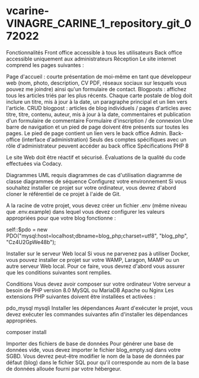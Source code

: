# vcarine-VINAGRE_CARINE_1_repository_git_072022

Fonctionnalités
Front office accessible à tous les utilisateurs
Back office accessible uniquement aux administrateurs
Réception
Le site internet comprend les pages suivantes :

Page d'accueil : courte présentation de moi-même en tant que développeur web (nom, photo, description, CV PDF, réseaux sociaux sur lesquels vous pouvez me joindre) ainsi qu'un formulaire de contact.
Blogposts : affichez tous les articles triés par les plus récents. Chaque carte postale de blog doit inclure un titre, mis à jour à la date, un paragraphe principal et un lien vers l'article.
CRUD blogpost : articles de blog individuels / pages d'articles avec titre, titre, contenu, auteur, mis à jour à la date, commentaires et publication d'un formulaire de commentaire
Formulaire d'inscription / de connexion Une barre de navigation et un pied de page doivent être présents sur toutes les pages. Le pied de page contient un lien vers le back office Admin.
Back-office (interface d'administration)
Seuls des comptes spécifiques avec un rôle d'administrateur peuvent accéder au back office
Spécifications
PHP 8

Le site Web doit être réactif et sécurisé.
Évaluations de la qualité du code effectuées via Codacy.

Diagrammes UML requis
diagrammes de cas d'utilisation
diagramme de classe
diagrammes de séquence
Configurez votre environnement
Si vous souhaitez installer ce projet sur votre ordinateur,
vous devrez d'abord cloner le référentiel de ce projet à l'aide de Git.

A la racine de votre projet, vous devez créer un fichier .env (même niveau que .env.example)
dans lequel vous devez configurer les valeurs appropriées pour que votre blog fonctionne :

self::$pdo = new PDO("mysql:host=localhost;dbname=blog_php;charset=utf8", "blog_php", "Cz4U2GpWe48b");

Installer sur le serveur Web local
Si vous ne parvenez pas à utiliser Docker, vous pouvez installer ce projet sur votre WAMP, Laragon, MAMP ou un autre serveur Web local. Pour ce faire, vous devrez d'abord vous assurer que les conditions suivantes sont remplies.

Conditions
Vous devez avoir composer sur votre ordinateur
Votre serveur a besoin de PHP version 8.0
MySQL ou MariaDB
Apache ou Nginx
Les extensions PHP suivantes doivent être installées et activées :

pdo_mysql
mysqli
Installer les dépendances
Avant d'exécuter le projet, vous devez exécuter les commandes suivantes afin d'installer les dépendances appropriées.

composer install

Importer des fichiers de base de données
Pour générer une base de données vide, vous devez importer le fichier blog_empty.sql dans votre SGBD.
Vous devrez peut-être modifier le nom de la base de données par défaut (blog) dans le fichier SQL pour qu'il corresponde au nom de la base de données allouée fourni par votre hébergeur.
